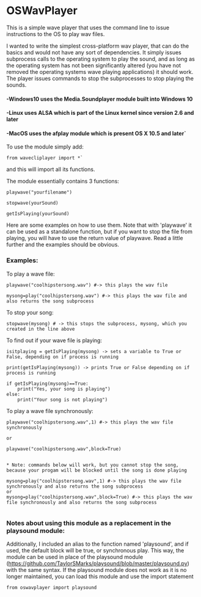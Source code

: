 # OSWavPlayer
This is a simple wave player that uses the command line to issue instructions to the OS to play wav files.

I wanted to write the simplest cross-platform wav player, that can do the basics and would not have
any sort of dependencies.  It simply issues subprocess calls to the operating system to play the sound, and
as long as the operating system has not been significantly altered (you have not removed the operating systems
wave playing applications) it should work.  The player issues commands to stop the subprocesses to stop playing
the sounds.

#### -Windows10 uses the Media.Soundplayer module built into Windows 10

#### -Linux uses ALSA which is part of the Linux kernel since version 2.6 and later

#### -MacOS uses the afplay module which is present OS X 10.5 and later`

To use the module simply add:
```
from wavecliplayer import *`
```
and this will import all its functions.

The module essentially contains 3 functions:
```
playwave("yourfilename")

stopwave(yourSound)

getIsPlaying(yourSound)
```
Here are some examples on how to use them.
Note that with 'playwave' it can be used as a standalone function, but if you want to stop the file from playing,
you will have to use the return value of playwave.  Read a little further and the examples should be obvious.

### Examples:

To play a wave file:
```
playwave("coolhipstersong.wav") #-> this plays the wav file

mysong=play("coolhipstersong.wav") #-> this plays the wav file and also returns the song subprocess
```

To stop your song:
```
stopwave(mysong) # -> this stops the subprocess, mysong, which you created in the line above
```

To find out if your wave file is playing:

```
isitplaying = getIsPlaying(mysong) -> sets a variable to True or False, depending on if process is running

print(getIsPlaying(mysong)) -> prints True or False depending on if process is running

if getIsPlaying(mysong)==True:
    print("Yes, your song is playing")
else:
    print("Your song is not playing")
```

To play a wave file synchronously:
```
playwave("coolhipstersong.wav",1) #-> this plays the wav file synchronously

or

playwave("coolhipstersong.wav",block=True)


* Note: commands below will work, but you cannot stop the song, because your progam will be blocked until the song is done playing

mysong=play("coolhipstersong.wav",1) #-> this plays the wav file synchronously and also returns the song subprocess
or 
mysong=play("coolhipstersong.wav",block=True) #-> this plays the wav file synchronously and also returns the song subprocess


```

### Notes about using this module as a replacement in the playsound module:

Additionally, I included an alias to the function named 'playsound', and if used, the default block will be true, or synchronous play.  This way, the
module can be used in place of the playsound module (https://github.com/TaylorSMarks/playsound/blob/master/playsound.py) with the same syntax.  If the playsound module does not work as it is no longer maintained, you can load this module and use the import statement

```
from oswavplayer import playsound
```

